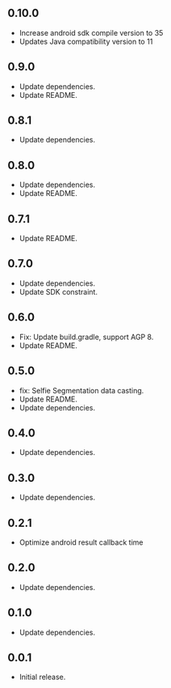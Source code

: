 ## 0.10.0

* Increase android sdk compile version to 35
* Updates Java compatibility version to 11

## 0.9.0

* Update dependencies.
* Update README.

## 0.8.1

* Update dependencies.

## 0.8.0

* Update dependencies.
* Update README.

## 0.7.1

* Update README.

## 0.7.0

* Update dependencies.
* Update SDK constraint.

## 0.6.0

* Fix: Update build.gradle, support AGP 8.
* Update README.

## 0.5.0

* fix: Selfie Segmentation data casting.
* Update README.
* Update dependencies.

## 0.4.0

* Update dependencies.

## 0.3.0

* Update dependencies.

## 0.2.1

* Optimize android result callback time

## 0.2.0

* Update dependencies.

## 0.1.0

* Update dependencies.

## 0.0.1

* Initial release.
